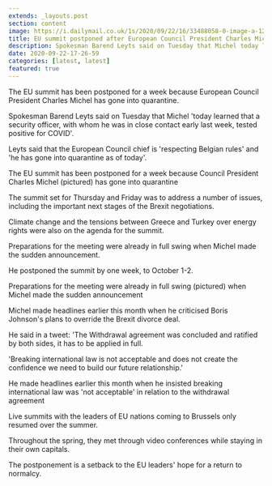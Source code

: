```yaml
---
extends: _layouts.post
section: content
image: https://i.dailymail.co.uk/1s/2020/09/22/16/33488058-0-image-a-122_1600789225326.jpg 
title: EU summit postponed after European Council President Charles Michel forced to self-isolate 
description: Spokesman Barend Leyts said on Tuesday that Michel today learned that a security officer, with whom he was in close contact early last week, tested positive for COVID. 
date: 2020-09-22-17-26-59 
categories: [latest, latest] 
featured: true 
--- 
```

The EU summit has been postponed for a week because European Council President Charles Michel has gone into quarantine.

Spokesman Barend Leyts said on Tuesday that Michel 'today learned that a security officer, with whom he was in close contact early last week, tested positive for COVID'.

Leyts said that the European Council chief is 'respecting Belgian rules' and 'he has gone into quarantine as of today'.

The EU summit has been postponed for a week because Council President Charles Michel (pictured) has gone into quarantine

The summit set for Thursday and Friday was to address a number of issues, including the important next stages of the Brexit negotiations.

Climate change and the tensions between Greece and Turkey over energy rights were also on the agenda for the summit.

Preparations for the meeting were already in full swing when Michel made the sudden announcement. 

He postponed the summit by one week, to October 1-2.

Preparations for the meeting were already in full swing (pictured) when Michel made the sudden announcement

Michel made headlines earlier this month when he criticised Boris Johnson's plans to override the Brexit divorce deal.

He said in a tweet: 'The Withdrawal agreement was concluded and ratified by both sides, it has to be applied in full.

'Breaking international law is not acceptable and does not create the confidence we need to build our future relationship.' 

He made headlines earlier this month when he insisted breaking international law was 'not acceptable' in relation to the withdrawal agreement

Live summits with the leaders of EU nations coming to Brussels only resumed over the summer.

Throughout the spring, they met through video conferences while staying in their own capitals.

The postponement is a setback to the EU leaders' hope for a return to normalcy.

